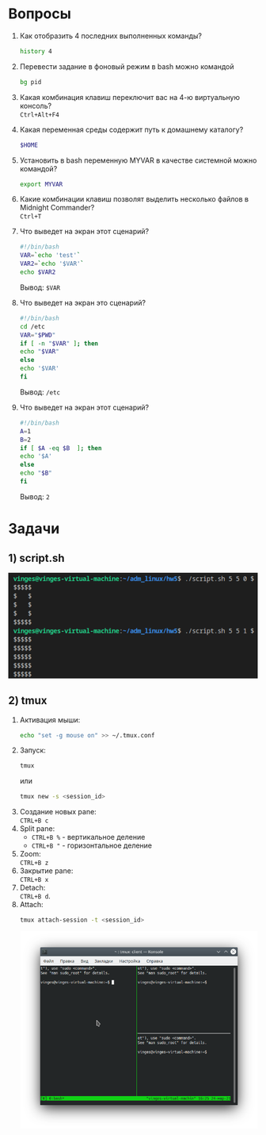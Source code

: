 # Вопросы
1) Как отобразить 4 последних выполненных команды?  
    ```bash
    history 4
    ```  
2) Перевести задание в фоновый режим в bash можно командой  
    ```bash
    bg pid
    ```
3) Какая комбинация клавиш переключит вас на 4-ю виртуальную консоль?  
    `Ctrl+Alt+F4`
4) Какая переменная среды содержит путь к домашнему каталогу?
    ```bash
    $HOME
    ```
5) Установить в bash переменную MYVAR в качестве системной можно командой?
    ```bash
    export MYVAR
    ```
6) Какие комбинации клавиш позволят выделить несколько файлов в Midnight Commander?  
`Ctrl+T`
7) Что выведет на экран этот сценарий?
    ```bash
    #!/bin/bash
    VAR=`echo 'test'`
    VAR2=`echo '$VAR'`
    echo $VAR2
    ```
    Вывод: `$VAR`

8) Что выведет на экран это сценарий?
    ```bash
    #!/bin/bash
    cd /etc
    VAR="$PWD"
    if [ -n "$VAR" ]; then
    echo "$VAR"
    else
    echo '$VAR'
    fi 
    ``` 
    Вывод: `/etc`  
9) Что выведет на экран этот сценарий?
    ```bash
    #!/bin/bash
    A=1
    B=2
    if [ $A -eq $B  ]; then
    echo '$A'
    else
    echo "$B"
    fi 
    ```
    Вывод: `2`
# Задачи
## 1) script.sh  
![](rect.png)  
## 2) tmux
1) Активация мыши: 
    ```bash
    echo "set -g mouse on" >> ~/.tmux.conf
    ```
2) Запуск:
    ```bash
    tmux
    ```
    или
    ```bash
    tmux new -s <session_id>
    ```
3) Создание новых pane:  
    `CTRL+B c`
4) Split pane: 
    * `CTRL+B %` - вертикальное деление 
    * `CTRL+B "` - горизонтальное деление
5) Zoom:  
    `CTRL+B z`
6) Закрытие pane:   
    `CTRL+B x`
7) Detach:  
    `CTRL+B d`.
8) Attach: 
    ```bash
    tmux attach-session -t <session_id>
    ```
    ![tmux](tmux.png)